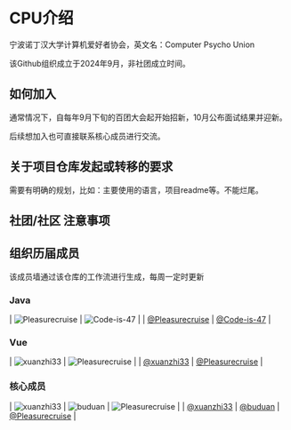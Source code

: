 # CPU介绍

宁波诺丁汉大学计算机爱好者协会，英文名：Computer Psycho Union

该Github组织成立于2024年9月，非社团成立时间。

## 如何加入
通常情况下，自每年9月下旬的百团大会起开始招新，10月公布面试结果并迎新。

后续想加入也可直接联系核心成员进行交流。

## 关于项目仓库发起或转移的要求
需要有明确的规划，比如：主要使用的语言，项目readme等。不能烂尾。

## 社团/社区 注意事项

## 组织历届成员

该成员墙通过该仓库的工作流进行生成，每周一定时更新

<!--START_SECTION:members-->
### Java

| ![Pleasurecruise](https://avatars.githubusercontent.com/u/144885467?v=4?s=36) | ![Code-is-47](https://avatars.githubusercontent.com/u/174010131?v=4?s=36) |
| [@Pleasurecruise](https://github.com/Pleasurecruise) | [@Code-is-47](https://github.com/Code-is-47) |


### Vue

| ![xuanzhi33](https://avatars.githubusercontent.com/u/37460139?v=4?s=36) | ![Pleasurecruise](https://avatars.githubusercontent.com/u/144885467?v=4?s=36) |
| [@xuanzhi33](https://github.com/xuanzhi33) | [@Pleasurecruise](https://github.com/Pleasurecruise) |


### 核心成员

| ![xuanzhi33](https://avatars.githubusercontent.com/u/37460139?v=4?s=36) | ![buduan](https://avatars.githubusercontent.com/u/39254250?v=4?s=36) | ![Pleasurecruise](https://avatars.githubusercontent.com/u/144885467?v=4?s=36) |
| [@xuanzhi33](https://github.com/xuanzhi33) | [@buduan](https://github.com/buduan) | [@Pleasurecruise](https://github.com/Pleasurecruise) |
<!--END_SECTION:members-->
